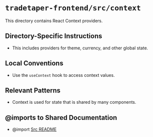# `tradetaper-frontend/src/context`

This directory contains React Context providers.

## Directory-Specific Instructions

- This includes providers for theme, currency, and other global state.

## Local Conventions

- Use the `useContext` hook to access context values.

## Relevant Patterns

- Context is used for state that is shared by many components.

## @imports to Shared Documentation

- @import [Src README](../README.md) 